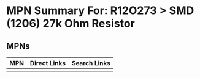 



# MPN Summary For: R12O273 > SMD (1206) 27k Ohm Resistor

## MPNs
  

|MPN|Direct Links|Search Links|
| :--- | :--- | :--- |
||||

